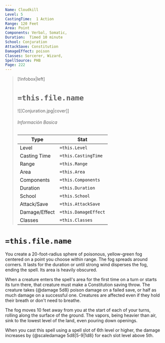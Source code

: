 ```yaml
---
Name: Cloudkill
Level: 5
CastingTime:  1 Action 
Range: 120 Feet
Area: Point
Components: Verbal, Somatic, 
Duration:  Timed 10 minute
School: Conjuration
AttackSave: Constitution
DamageEffect: poison
Classes: Sorcerer, Wizard, 
SpellSource: PHB
Page: 222
---
```


>[!infobox|left]
># `=this.file.name`
>![[Conjuration.jpg|cover]]
> ###### Información Basica
> Type |  Stat |
> ---|---|
> Level | `=this.Level` |
> Casting Time | `=this.CastingTime` |
> Range | `=this.Range` |
> Area | `=this.Area` |
> Components | `=this.Components` |
> Duration | `=this.Duration` |
> School | `=this.School` |
> Attack/Save | `=this.AttackSave` |
> Damage/Effect | `=this.DamageEffect` |
> Classes | `=this.Classes` |

# `=this.file.name`
You create a 20-foot-radius sphere of poisonous, yellow-green fog centered on a point you choose within range. The fog spreads around corners. It lasts for the duration or until strong wind disperses the fog, ending the spell. Its area is heavily obscured.

When a creature enters the spell&#x27;s area for the first time on a turn or starts its turn there, that creature must make a Constitution saving throw. The creature takes {@damage 5d8} poison damage on a failed save, or half as much damage on a successful one. Creatures are affected even if they hold their breath or don&#x27;t need to breathe.

The fog moves 10 feet away from you at the start of each of your turns, rolling along the surface of the ground. The vapors, being heavier than air, sink to the lowest level of the land, even pouring down openings.



 


 


 


When you cast this spell using a spell slot of 6th level or higher, the damage increases by {@scaledamage 5d8|5-9|1d8} for each slot level above 5th. 